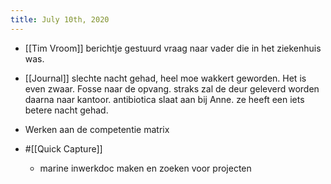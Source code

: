 ```yaml
---
title: July 10th, 2020
---
```


- [[Tim Vroom]] berichtje gestuurd vraag naar vader die in het ziekenhuis was.

- [[Journal]] slechte nacht gehad, heel moe wakkert geworden. Het is even zwaar. Fosse naar de opvang. straks zal de deur geleverd worden daarna naar kantoor. antibiotica slaat aan bij Anne. ze heeft een iets betere nacht gehad. 

- Werken aan de competentie matrix 

- #[[Quick Capture]]
	 - marine inwerkdoc maken en zoeken voor projecten
